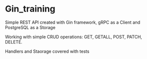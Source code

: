 # Gin_training

Simple REST API created with Gin framework, gRPC as a Client and PostgreSQL as a Storage

Working with simple CRUD operations: GET, GETALL, POST, PATCH, DELETE.

Handlers and Staorage covered with tests
